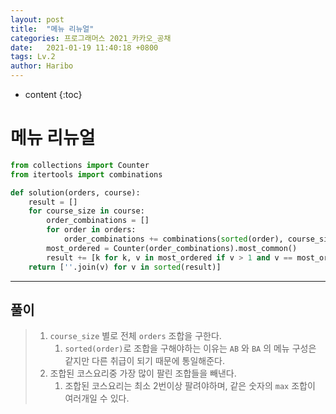 ```yaml
---
layout: post
title:  "메뉴 리뉴얼"
categories: 프로그래머스 2021_카카오_공채
date:   2021-01-19 11:40:18 +0800
tags: Lv.2
author: Haribo
---
```


* content
{:toc}
# 메뉴 리뉴얼

```python
from collections import Counter
from itertools import combinations

def solution(orders, course):
    result = []
    for course_size in course:
        order_combinations = []
        for order in orders:
            order_combinations += combinations(sorted(order), course_size)
        most_ordered = Counter(order_combinations).most_common()
        result += [k for k, v in most_ordered if v > 1 and v == most_ordered[0][1]]
    return [''.join(v) for v in sorted(result)]
```

---









## 풀이

> 1. `course_size` 별로 전체 `orders` 조합을 구한다.
>    1. `sorted(order)`로 조합을 구해야하는 이유는 `AB` 와 `BA` 의 메뉴 구성은 같지만 다른 취급이 되기 때문에 통일해준다.
> 2. 조합된 코스요리중 가장 많이 팔린 조합들을 빼낸다.
>    1. 조합된 코스요리는 최소 2번이상 팔려야하며, 같은 숫자의 `max` 조합이 여러개일 수 있다.

